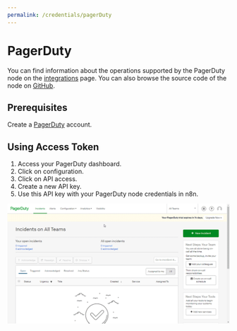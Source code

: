 ```yaml
---
permalink: /credentials/pagerDuty
---
```


# PagerDuty

You can find information about the operations supported by the PagerDuty node on the [integrations](https://n8n.io/integrations/n8n-nodes-base.pagerDuty) page. You can also browse the source code of the node on [GitHub](https://github.com/n8n-io/n8n/tree/master/packages/nodes-base/nodes/PagerDuty).

## Prerequisites

Create a [PagerDuty](https://pagerduty.com/) account.

## Using Access Token

1. Access your PagerDuty dashboard.
2. Click on configuration.
3. Click on API access.
4. Create a new API key.
5. Use this API key with your PagerDuty node credentials in n8n.

![Getting PagerDuty credentials](./using-access-token.gif)
